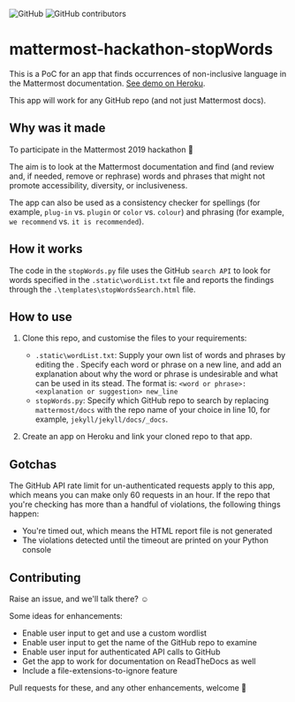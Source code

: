 ![GitHub](https://img.shields.io/github/license/AninditaBasu/mattermost-hackathon-stopWords)  ![GitHub contributors](https://img.shields.io/github/contributors/AninditaBasu/mattermost-hackathon-stopWords)


# mattermost-hackathon-stopWords

This is a PoC for an app that finds occurrences of non-inclusive language in the Mattermost documentation. [See demo on Heroku](https://mattermost-hackathon-stopwords.herokuapp.com/).

This app will work for any GitHub repo (and not just Mattermost docs).

## Why was it made

To participate in the Mattermost 2019 hackathon :slightly_smiling_face:

The aim is to look at the Mattermost documentation and find (and review and, if needed, remove or rephrase) words and phrases that might not promote accessibility, diversity, or inclusiveness.

The app can also be used as a consistency checker for spellings (for example, `plug-in` vs. `plugin` or `color` vs. `colour`) and phrasing (for example, `we recommend` vs. `it is recommended`).

## How it works

The code in the `stopWords.py` file uses the GitHub `search API` to look for words specified in the `.static\wordList.txt` file and reports the findings through the `.\templates\stopWordsSearch.html` file.

## How to use

1. Clone this repo, and customise the files to your requirements:

   - `.static\wordList.txt`: Supply your own list of words and phrases by editing the . Specify each word or phrase on a new line, and add an explanation about why the word or phrase is undesirable and what can be used in its stead. The format is: `<word or phrase>: <explanation or suggestion> new_line`
   - `stopWords.py`: Specify which GitHub repo to search by replacing `mattermost/docs` with the repo name of your choice in line 10, for example, `jekyll/jekyll/docs/_docs`.

2. Create an app on Heroku and link your cloned repo to that app.

## Gotchas

The GitHub API rate limit for un-authenticated requests apply to this app, which means you can make only 60 requests in an hour. If the repo that you're checking has more than a handful of violations, the following things happen:

   - You're timed out, which means the HTML report file is not generated
   - The violations detected until the timeout are printed on your Python console

## Contributing

Raise an issue, and we'll talk there? :relaxed:

Some ideas for enhancements:

- Enable user input to get and use a custom wordlist
- Enable user input to get the name of the GitHub repo to examine
- Enable user input for authenticated API calls to GitHub
- Get the app to work for documentation on ReadTheDocs as well
- Include a file-extensions-to-ignore feature

Pull requests for these, and any other enhancements, welcome :green_heart:
